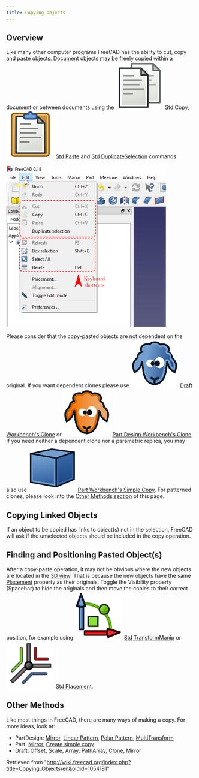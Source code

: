 ```yaml
---
title: Copying Objects
---
```


## Overview

Like many other computer programs FreeCAD has the ability to cut, copy and paste objects. [Document](/Document_structure "Document structure") objects may be freely copied within a document or between documents using the ![](/src/assets/images/Std_Copy.svg) [Std Copy](/Std_Copy "Std Copy"), ![](/src/assets/images/Std_Paste.svg) [Std Paste](/Std_Paste "Std Paste") and [Std DuplicateSelection](/Std_DuplicateSelection "Std DuplicateSelection") commands.

![](/src/assets/images/Copy_past_duplicate.png)

Please consider that the copy-pasted objects are not dependent on the original. If you want dependent clones please use ![](/src/assets/images/Draft_Clone.svg) [Draft Workbench's Clone](/Draft_Clone "Draft Clone") or ![](/src/assets/images/PartDesign_Clone.svg) [Part Design Workbench's Clone](/PartDesign_Clone "PartDesign Clone"). If you need neither a dependent clone nor a parametric replica, you may also use ![](/src/assets/images/Part_SimpleCopy.svg) [Part Workbench's Simple Copy](/Part_SimpleCopy "Part SimpleCopy"). For patterned clones, please look into the [Other Methods section](/Copying_Objects#Other_Methods "Copying Objects") of this page.

## Copying Linked Objects

If an object to be copied has links to object(s) not in the selection, FreeCAD will ask if the unselected objects should be included in the copy operation.

## Finding and Positioning Pasted Object(s)

After a copy-paste operation, it may not be obvious where the new objects are located in the [3D view](/3D_view "3D view"). That is because the new objects have the same [Placement](/Placement "Placement") property as their originals. Toggle the Visibility property (Spacebar) to hide the originals and then move the copies to their correct position, for example using ![](/src/assets/images/Std_TransformManip.svg) [Std TransformManip](/Std_TransformManip "Std TransformManip") or ![](/src/assets/images/Std_Placement.svg) [Std Placement](/Std_Placement "Std Placement").

## Other Methods

Like most things in FreeCAD, there are many ways of making a copy. For more ideas, look at:

- PartDesign: [Mirror](/PartDesign_Mirrored "PartDesign Mirrored"), [Linear Pattern](/PartDesign_LinearPattern "PartDesign LinearPattern"), [Polar Pattern](/PartDesign_PolarPattern "PartDesign PolarPattern"), [MultiTransform](/PartDesign_MultiTransform "PartDesign MultiTransform")
- Part: [Mirror](/Part_Mirror "Part Mirror"), [Create simple copy](/Part_SimpleCopy "Part SimpleCopy")
- Draft: [Offset](/Draft_Offset "Draft Offset"), [Scale](/Draft_Scale "Draft Scale"), [Array](/Draft_OrthoArray "Draft OrthoArray"), [PathArray](/Draft_PathArray "Draft PathArray"), [Clone](/Draft_Clone "Draft Clone"), [Mirror](/Draft_Mirror "Draft Mirror")

Retrieved from "<http://wiki.freecad.org/index.php?title=Copying_Objects/en&oldid=1054181>"
